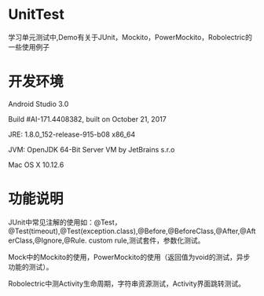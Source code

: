 # UnitTest
学习单元测试中,Demo有关于JUnit，Mockito，PowerMockito，Robolectric的一些使用例子

# 开发环境
Android Studio 3.0

Build #AI-171.4408382, built on October 21, 2017

JRE: 1.8.0_152-release-915-b08 x86_64

JVM: OpenJDK 64-Bit Server VM by JetBrains s.r.o

Mac OS X 10.12.6

# 功能说明
JUnit中常见注解的使用如：@Test，@Test(timeout),@Test(exception.class),@Before,@BeforeClass,@After,@AfterClass,@Ignore,@Rule.
custom rule,测试套件，参数化测试。

Mock中的Mockito的使用，PowerMockito的使用（返回值为void的测试，异步功能的测试）。

Robolectric中测Activity生命周期，字符串资源测试，Activity界面跳转测试。

